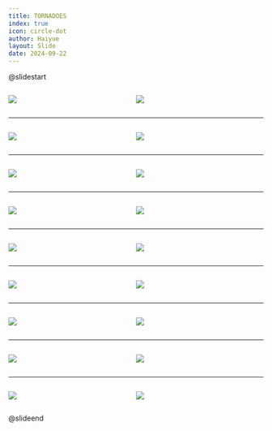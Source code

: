 ```yaml
---
title: TORNADOES
index: true
icon: circle-dot
author: Haiyue
layout: Slide
date: 2024-09-22
---
```

 
@slidestart

<div style="display:flex">
<div style="flex:1">

![](https://raw.githubusercontent.com/yclord/reading/refs/heads/master/english/Level-P/TORNADOES/001.webp)
</div>
<div style="flex:1">

![](https://raw.githubusercontent.com/yclord/reading/refs/heads/master/english/Level-P/TORNADOES/002.webp)
</div>
</div>

---

<div style="display:flex">
<div style="flex:1">

![](https://raw.githubusercontent.com/yclord/reading/refs/heads/master/english/Level-P/TORNADOES/003.webp)
</div>
<div style="flex:1">

![](https://raw.githubusercontent.com/yclord/reading/refs/heads/master/english/Level-P/TORNADOES/004.webp)
</div>
</div>

---

<div style="display:flex">
<div style="flex:1">

![](https://raw.githubusercontent.com/yclord/reading/refs/heads/master/english/Level-P/TORNADOES/005.webp)
</div>
<div style="flex:1">

![](https://raw.githubusercontent.com/yclord/reading/refs/heads/master/english/Level-P/TORNADOES/006.webp)
</div>
</div>

---

<div style="display:flex">
<div style="flex:1">

![](https://raw.githubusercontent.com/yclord/reading/refs/heads/master/english/Level-P/TORNADOES/007.webp)
</div>
<div style="flex:1">

![](https://raw.githubusercontent.com/yclord/reading/refs/heads/master/english/Level-P/TORNADOES/008.webp)
</div>
</div>

---

<div style="display:flex">
<div style="flex:1">

![](https://raw.githubusercontent.com/yclord/reading/refs/heads/master/english/Level-P/TORNADOES/009.webp)
</div>
<div style="flex:1">

![](https://raw.githubusercontent.com/yclord/reading/refs/heads/master/english/Level-P/TORNADOES/010.webp)
</div>
</div>

---

<div style="display:flex">
<div style="flex:1">

![](https://raw.githubusercontent.com/yclord/reading/refs/heads/master/english/Level-P/TORNADOES/011.webp)
</div>
<div style="flex:1">

![](https://raw.githubusercontent.com/yclord/reading/refs/heads/master/english/Level-P/TORNADOES/012.webp)
</div>
</div>

---

<div style="display:flex">
<div style="flex:1">

![](https://raw.githubusercontent.com/yclord/reading/refs/heads/master/english/Level-P/TORNADOES/013.webp)
</div>
<div style="flex:1">

![](https://raw.githubusercontent.com/yclord/reading/refs/heads/master/english/Level-P/TORNADOES/014.webp)
</div>
</div>

---

<div style="display:flex">
<div style="flex:1">

![](https://raw.githubusercontent.com/yclord/reading/refs/heads/master/english/Level-P/TORNADOES/015.webp)
</div>
<div style="flex:1">

![](https://raw.githubusercontent.com/yclord/reading/refs/heads/master/english/Level-P/TORNADOES/016.webp)
</div>
</div>

---

<div style="display:flex">
<div style="flex:1">

![](https://raw.githubusercontent.com/yclord/reading/refs/heads/master/english/Level-P/TORNADOES/017.webp)
</div>
<div style="flex:1">

![](https://raw.githubusercontent.com/yclord/reading/refs/heads/master/english/Level-P/TORNADOES/018.webp)
</div>
</div>

@slideend